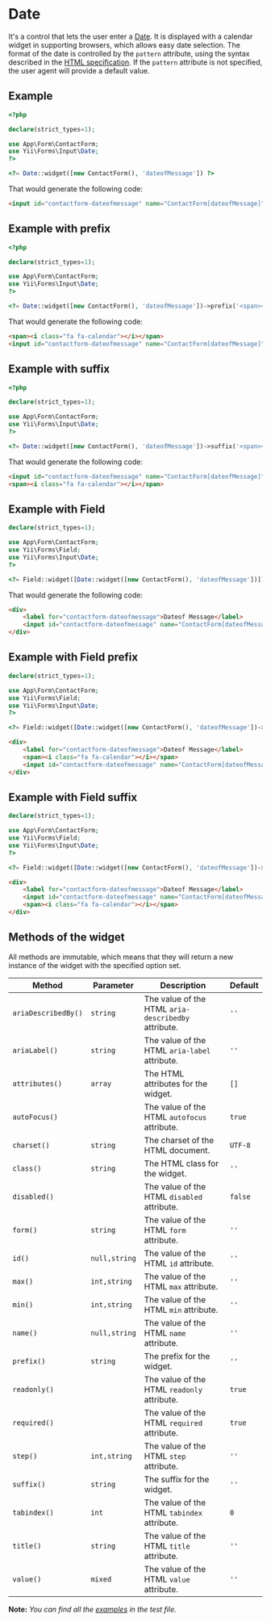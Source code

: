 # Date

It's a control that lets the user enter a [Date](https://www.w3.org/TR/2012/WD-html-markup-20120329/input.date.html#input.date). It is displayed with a calendar widget in supporting browsers, which allows easy date selection. The format of the date is controlled by the `pattern` attribute, using the syntax described in the [HTML specification](https://www.w3.org/TR/2012/WD-html-markup-20120329/datatypes.html#common.data.date). If the `pattern` attribute is not specified, the user agent will provide a default value.

## Example

```php
<?php

declare(strict_types=1);

use App\Form\ContactForm;
use Yii\Forms\Input\Date;
?>

<?= Date::widget([new ContactForm(), 'dateofMessage']) ?>
```

That would generate the following code:

```html
<input id="contactform-dateofmessage" name="ContactForm[dateofMessage]" type="date">
```

## Example with prefix

```php
<?php

declare(strict_types=1);

use App\Form\ContactForm;
use Yii\Forms\Input\Date;
?>

<?= Date::widget([new ContactForm(), 'dateofMessage'])->prefix('<span><i class="fa fa-calendar"></i></span>') ?>
```

That would generate the following code:

```html
<span><i class="fa fa-calendar"></i></span>
<input id="contactform-dateofmessage" name="ContactForm[dateofMessage]" type="date">
```

## Example with suffix

```php
<?php

declare(strict_types=1);

use App\Form\ContactForm;
use Yii\Forms\Input\Date;
?>

<?= Date::widget([new ContactForm(), 'dateofMessage'])->suffix('<span><i class="fa fa-calendar"></i></span>') ?>
```

That would generate the following code:

```html
<input id="contactform-dateofmessage" name="ContactForm[dateofMessage]" type="date">
<span><i class="fa fa-calendar"></i></span>
```

## Example with Field

```php
declare(strict_types=1);

use App\Form\ContactForm;
use Yii\Forms\Field;
use Yii\Forms\Input\Date;
?>

<?= Field::widget([Date::widget([new ContactForm(), 'dateofMessage'])]) ?>
```

That would generate the following code:

```html
<div>
    <label for="contactform-dateofmessage">Dateof Message</label>
    <input id="contactform-dateofmessage" name="ContactForm[dateofMessage]" type="date">
</div>
```

## Example with Field prefix

```php
declare(strict_types=1);

use App\Form\ContactForm;
use Yii\Forms\Field;
use Yii\Forms\Input\Date;
?>

<?= Field::widget([Date::widget([new ContactForm(), 'dateofMessage'])->prefix('<span><i class="fa fa-calendar"></i></span>')]) ?>
```

```html
<div>
    <label for="contactform-dateofmessage">Dateof Message</label>
    <span><i class="fa fa-calendar"></i></span>
    <input id="contactform-dateofmessage" name="ContactForm[dateofMessage]" type="date">
</div>
```

## Example with Field suffix

```php
declare(strict_types=1);

use App\Form\ContactForm;
use Yii\Forms\Field;
use Yii\Forms\Input\Date;
?>

<?= Field::widget([Date::widget([new ContactForm(), 'dateofMessage'])->suffix('<span><i class="fa fa-calendar"></i></span>')]) ?>
```

```html
<div>
    <label for="contactform-dateofmessage">Dateof Message</label>
    <input id="contactform-dateofmessage" name="ContactForm[dateofMessage]" type="date">
    <span><i class="fa fa-calendar"></i></span>
</div>
```

## Methods of the widget

All methods are immutable, which means that they will return a new instance of the widget with the specified option set.

| Method              | Parameter     | Description                                         | Default |
|---------------------|---------------|-----------------------------------------------------|---------|
| `ariaDescribedBy()` | `string`      | The value of the HTML `aria-describedby` attribute. | `''`    |
| `ariaLabel()`       | `string`      | The value of the HTML `aria-label` attribute.       | `''`    |
| `attributes()`      | `array`       | The HTML attributes for the widget.                 | `[]`    |
| `autoFocus()`       |               | The value of the HTML `autofocus` attribute.        | `true`  |
| `charset()`         | `string`      | The charset of the HTML document.                   | `UTF-8` |
| `class()`           | `string`      | The HTML class for the widget.                      | `''`    |
| `disabled()`        |               | The value of the HTML `disabled` attribute.         | `false` |
| `form()`            | `string`      | The value of the HTML `form` attribute.             | `''`    |
| `id()`              | `null,string` | The value of the HTML `id` attribute.               | `''`    |
| `max()`             | `int,string`  | The value of the HTML `max` attribute.              | `''`    |
| `min()`             | `int,string`  | The value of the HTML `min` attribute.              | `''`    |
| `name()`            | `null,string` | The value of the HTML `name` attribute.             | `''`    |
| `prefix()`          | `string`      | The prefix for the widget.                          | `''`    |
| `readonly()`        |               | The value of the HTML `readonly` attribute.         | `true`  |
| `required()`        |               | The value of the HTML `required` attribute.         | `true`  |
| `step()`            | `int,string`  | The value of the HTML `step` attribute.             | `''`    |
| `suffix()`          | `string`      | The suffix for the widget.                          | `''`    |
| `tabindex()`        | `int`         | The value of the HTML `tabindex` attribute.         | `0`     |
| `title()`           | `string`      | The value of the HTML `title` attribute.            | `''`    |
| `value()`           | `mixed`       | The value of the HTML `value` attribute.            | `''`    |

**Note:** *You can find all the [examples](/tests/Doc/DateDocTest.php) in the test file.*
